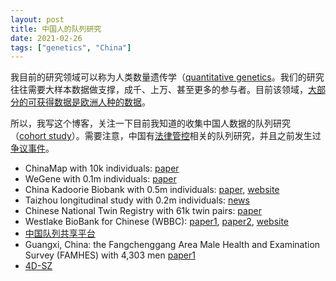 ```yaml
---
layout: post
title: 中国人的队列研究
date: 2021-02-26
tags: ["genetics", "China"]
---
```


我目前的研究领域可以称为人类数量遗传学（[quantitative genetics](https://en.wikipedia.org/wiki/Quantitative_genetics)。我们的研究往往需要大样本数据做支撑，成千、上万、甚至更多的参与者。目前该领域，[大部分的可获得数据是欧洲人种的数据](https://www.nature.com/articles/s41588-020-0580-y)。

所以，我写这个博客，关注一下目前我知道的收集中国人数据的队列研究（[cohort study](https://en.wikipedia.org/wiki/Cohort_study)）。需要注意，中国有[法律管控](http://www.gov.cn/zhengce/content/2019-06/10/content_5398829.htm)相关的队列研究，并且之前发生过[争议事件](http://zhishifenzi.blog.caixin.com/archives/166138)。


- ChinaMap with 10k individuals: [paper](https://www.nature.com/articles/s41422-020-0322-9)
- WeGene with 0.1m individuals: [paper](https://www.biorxiv.org/content/10.1101/2020.07.03.166413v1)
- China Kadoorie Biobank with 0.5m individuals: [paper](https://academic.oup.com/ije/article/40/6/1652/799869), [website](https://www.ckbiobank.org/)
- Taizhou longitudinal study with 0.2m individuals: [news](https://hupi.fudan.edu.cn/content.jsp?urltype=news.NewsContentUrl&wbtreeid=1041&wbnewsid=1577)
- Chinese National Twin Registry with 61k twin pairs: [paper](https://onlinelibrary.wiley.com/doi/full/10.1111/joim.12926)
- Westlake BioBank for Chinese (WBBC): [paper1](https://www.biorxiv.org/content/10.1101/2021.02.06.430086v1), [paper2](https://www.medrxiv.org/content/10.1101/2020.12.16.20248291v1), [website](https://wbbc.westlake.edu.cn/index.html)
- [中国队列共享平台](http://chinacohort.bjmu.edu.cn/)
- Guangxi, China: the Fangchenggang Area Male Health and Examination Survey (FAMHES) with 4,303 men [paper1](https://link.springer.com/article/10.1007/s43657-021-00023-0)
- [4D-SZ](https://www.sciencedirect.com/science/article/pii/S2590097821000070)